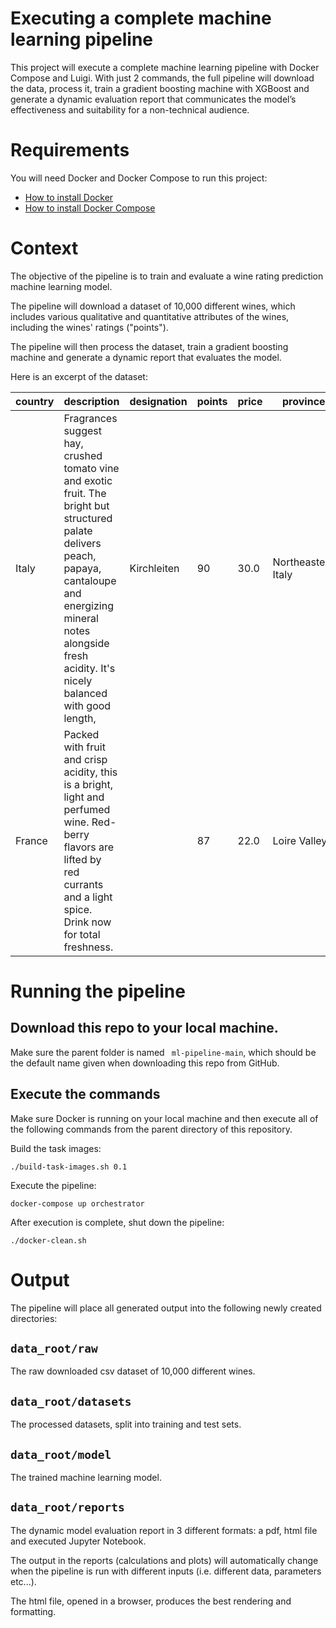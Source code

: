 # Executing a complete machine learning pipeline

This project will execute a complete machine learning pipeline with Docker Compose and Luigi.  With just 2 commands, the full pipeline will download the data, process it, train a gradient boosting machine with XGBoost and generate a dynamic evaluation report that communicates the model’s effectiveness and suitability for a non-technical audience.

# Requirements

You will need Docker and Docker Compose to run this project: 

* [How to install Docker](https://docs.docker.com/engine/installation/)
* [How to install Docker Compose](https://docs.docker.com/compose/install/)

# Context

The objective of the pipeline is to train and evaluate a wine rating prediction machine learning model.  

The pipeline will download a dataset of 10,000 different wines, which includes various qualitative and quantitative attributes of the wines, including the wines' ratings ("points").

The pipeline will then process the dataset, train a gradient boosting machine and generate a dynamic report that evaluates the model.

Here is an excerpt of the dataset:

country|description|designation|points|price|province|region_1|region_2|taster_name|taster_twitter_handle|title|variety|winery
---|---|---|---|---|---|---|---|---|---|---|---|---
Italy|Fragrances suggest hay, crushed tomato vine and exotic fruit. The bright but structured palate delivers peach, papaya, cantaloupe and energizing mineral notes alongside fresh acidity. It's nicely balanced with good length,|Kirchleiten|90|30.0|Northeastern Italy|Alto Adige||Kerin O’Keefe|@kerinokeefe|Tiefenbrunner 2012 Kirchleiten Sauvignon (Alto Adige)|Sauvignon|Tiefenbrunner
France|Packed with fruit and crisp acidity, this is a bright, light and perfumed wine. Red-berry flavors are lifted by red currants and a light spice. Drink now for total freshness.||87|22.0|Loire Valley|Sancerre||Roger Voss|@vossroger|Bernard Reverdy et Fils 2014 Rosé (Sancerre)|Rosé|Bernard Reverdy et Fils

# Running the pipeline

## Download this repo to your local machine.  

Make sure the parent folder is named ` ml-pipeline-main`, which should be the default name given when downloading this repo from GitHub.


## Execute the commands

Make sure Docker is running on your local machine and then execute all of the following commands from the parent directory of this repository.

Build the task images:

`./build-task-images.sh 0.1`

Execute the pipeline: 

`docker-compose up orchestrator`

After execution is complete, shut down the pipeline:

`./docker-clean.sh`

# Output

The pipeline will place all generated output into the following newly created directories:

## `data_root/raw`

The raw downloaded csv dataset of 10,000 different wines.

## `data_root/datasets`

The processed datasets, split into training and test sets.

## `data_root/model`

The trained machine learning model.

## `data_root/reports`

The dynamic model evaluation report in 3 different formats: a pdf, html file and executed Jupyter Notebook.

The output in the reports (calculations and plots) will automatically change when the pipeline is run with different inputs (i.e. different data, parameters etc...).

The html file, opened in a browser, produces the best rendering and formatting.
